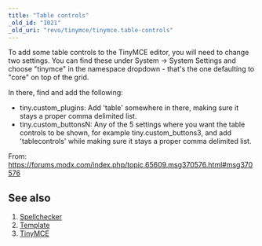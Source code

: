 ```yaml
---
title: "Table controls"
_old_id: "1021"
_old_uri: "revo/tinymce/tinymce.table-controls"
---
```


To add some table controls to the TinyMCE editor, you will need to change two settings. You can find these under System -> System Settings and choose "tinymce" in the namespace dropdown - that's the one defaulting to "core" on top of the grid.

In there, find and add the following:

- tiny.custom\_plugins: Add 'table' somewhere in there, making sure it stays a proper comma delimited list.
- tiny.custom\_buttonsN: Any of the 5 settings where you want the table controls to be shown, for example tiny.custom\_buttons3, and add 'tablecontrols' while making sure it stays a proper comma delimited list.

From: <https://forums.modx.com/index.php/topic,65609.msg370576.html#msg370576>


## See also

1. [Spellchecker](extras/tinymce/tinymce.spellchecker)
2. [Template](extras/tinymce/tinymce.template)
3. [TinyMCE](extras/tinymce)